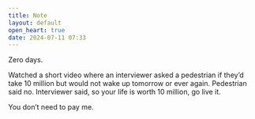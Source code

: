 ```yaml
---
title: Note
layout: default
open_heart: true
date: 2024-07-11 07:33
---
```


Zero days.

Watched a short video where an interviewer asked a pedestrian if they’d take 10 million but would not wake up tomorrow or ever again. Pedestrian said no. Interviewer said, so your life is worth 10 million, go live it.

You don’t need to pay me.
